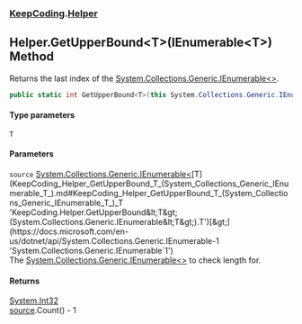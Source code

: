 ### [KeepCoding](KeepCoding.md 'KeepCoding').[Helper](KeepCoding_Helper.md 'KeepCoding.Helper')
## Helper.GetUpperBound&lt;T&gt;(IEnumerable&lt;T&gt;) Method
Returns the last index of the [System.Collections.Generic.IEnumerable&lt;&gt;](https://docs.microsoft.com/en-us/dotnet/api/System.Collections.Generic.IEnumerable-1 'System.Collections.Generic.IEnumerable`1').  
```csharp
public static int GetUpperBound<T>(this System.Collections.Generic.IEnumerable<T> source);
```
#### Type parameters
<a name='KeepCoding_Helper_GetUpperBound_T_(System_Collections_Generic_IEnumerable_T_)_T'></a>
`T`  
  
#### Parameters
<a name='KeepCoding_Helper_GetUpperBound_T_(System_Collections_Generic_IEnumerable_T_)_source'></a>
`source` [System.Collections.Generic.IEnumerable&lt;](https://docs.microsoft.com/en-us/dotnet/api/System.Collections.Generic.IEnumerable-1 'System.Collections.Generic.IEnumerable`1')[T](KeepCoding_Helper_GetUpperBound_T_(System_Collections_Generic_IEnumerable_T_).md#KeepCoding_Helper_GetUpperBound_T_(System_Collections_Generic_IEnumerable_T_)_T 'KeepCoding.Helper.GetUpperBound&lt;T&gt;(System.Collections.Generic.IEnumerable&lt;T&gt;).T')[&gt;](https://docs.microsoft.com/en-us/dotnet/api/System.Collections.Generic.IEnumerable-1 'System.Collections.Generic.IEnumerable`1')  
The [System.Collections.Generic.IEnumerable&lt;&gt;](https://docs.microsoft.com/en-us/dotnet/api/System.Collections.Generic.IEnumerable-1 'System.Collections.Generic.IEnumerable`1') to check length for.
  
#### Returns
[System.Int32](https://docs.microsoft.com/en-us/dotnet/api/System.Int32 'System.Int32')  
[source](KeepCoding_Helper_GetUpperBound_T_(System_Collections_Generic_IEnumerable_T_).md#KeepCoding_Helper_GetUpperBound_T_(System_Collections_Generic_IEnumerable_T_)_source 'KeepCoding.Helper.GetUpperBound&lt;T&gt;(System.Collections.Generic.IEnumerable&lt;T&gt;).source').Count() - 1
